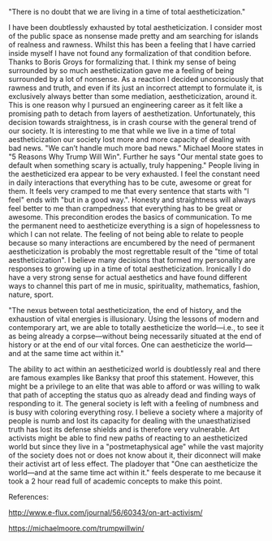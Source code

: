 "There is no doubt that we are living in a time of total aestheticization."

I have been doubtlessly exhausted by total aestheticization. I consider most of the public space as nonsense made pretty and am searching for islands of realness and rawness. Whilst this has been a feeling that I have carried inside myself I have not found any formalization of that condition before. Thanks to Boris Groys for formalizing that. I think my sense of being surrounded by so much aestheticization gave me a feeling of being surrounded by a lot of nonsense. As a reaction I decided unconsciously that rawness and truth, and even if its just an incorrect attempt to formulate it, is exclusively always better than some mediation, aestheticization, around it. This is one reason why I pursued an engineering career as it felt like a promising path to detach from layers of aesthetization. Unfortunately, this decision towards straightness, is in crash course with the general trend of our society. It is interesting to me that while we live in a time of total aestheticization our society lost more and more capacity of dealing with bad news. "We can’t handle much more bad news." Michael Moore states in "5 Reasons Why Trump Will Win". Further he says "Our mental state goes to default when something scary is actually, truly happening." People living in the aestheticized era appear to be very exhausted. I feel the constant need in daily interactions that everything has to be cute, awesome or great for them. It feels very cramped to me that every sentence that starts with "I feel" ends with "but in a good way.". Honesty and straightness will always feel better to me than crampedness that everything has to be great or awesome. This precondition erodes the basics of communication. To me the permanent need to aestheticize everything is a sign of hopelessness to which I can not relate. The feeling of not being able to relate to people because so many interactions are encumbered by the need of permanent aestheticization is probably the most regrettable result of the "time of total aestheticization". I believe many decisions that formed my personality are responses to growing up in a time of total aestheticization. Ironically I do have a very strong sense for actual aesthetics and have found different ways to channel this part of me in music, spirituality, mathematics, fashion, nature, sport.


"The nexus between total aestheticization, the end of history, and the exhaustion of vital energies is illusionary. Using the lessons of modern and contemporary art, we are able to totally aestheticize the world—i.e., to see it as being already a corpse—without being necessarily situated at the end of history or at the end of our vital forces. One can aestheticize the world—and at the same time act within it."

The ability to act within an aestheticized world is doubtlessly real and there are famous examples like Banksy that proof this statement. However, this might be a privilege to an elite that was able to afford or was willing to walk that path of accepting the status quo as already dead and finding ways of responding to it. The general society is left with a feeling of numbness and is busy with coloring everything rosy. I believe a society where a majority of people is numb and lost its capacity for dealing with the unaesthatizised truth has lost its defense shields and is therefore very vulnerable. Art activists might be able to find new paths of reacting to an aestheticized world but since they live in a "postmetaphysical age" while the vast majority of the society does not or does not know about it, their diconnect will make their activist art of less effect. The pladoyer that "One can aestheticize the world—and at the same time act within it." feels desperate to me because it took a 2 hour read full of academic concepts to make this point.


References:

http://www.e-flux.com/journal/56/60343/on-art-activism/

https://michaelmoore.com/trumpwillwin/
